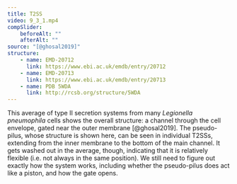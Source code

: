 ```yaml
---
title: T2SS
video: 9_3_1.mp4
compSlider:
    beforeAlt: ""
    afterAlt: ""
source: "[@ghosal2019]"
structure:
    - name: EMD-20712
      link: https://www.ebi.ac.uk/emdb/entry/20712
    - name: EMD-20713
      link: https://www.ebi.ac.uk/emdb/entry/20713
    - name: PDB 5WDA
      link: http://rcsb.org/structure/5WDA
---
```

This average of type II secretion systems from many *Legionella pneumophila* cells shows the overall structure: a channel through the cell envelope, gated near the outer membrane [@ghosal2019]. The pseudo-pilus, whose structure is shown here, can be seen in individual T2SSs, extending from the inner membrane to the bottom of the main channel. It gets washed out in the average, though, indicating that it is relatively flexible (i.e. not always in the same position). We still need to figure out exactly how the system works, including whether the pseudo-pilus does act like a piston, and how the gate opens.

